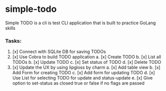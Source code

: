 # simple-todo

Simple TODO is a cli is test CLI application that is built to practice GoLang skills

### Tasks:

1. [x] Connect with SQLite DB for saving TODOs
2. [x] Use Cobra to build TODO application
       a. [x] Create TODO
       b. [x] List all TODOs
       b. [x] Update TODO
       c. [x] Set status of TODO
       d. [x] Delete TODO
3. [x] Update the UX by using lipgloss by charm
       a. [x] Add table view
       b. [x] Add Form for creating TODO
       c. [x] Add form for updating TODO
       d. [x] Use List for selecting TODO for update and status-update
       e. [x] Give option to set-status as closed true or false if no flags are passed
